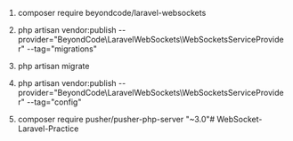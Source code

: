 
1. composer require beyondcode/laravel-websockets

2. php artisan vendor:publish --provider="BeyondCode\LaravelWebSockets\WebSocketsServiceProvider" --tag="migrations"

3. php artisan migrate

4. php artisan vendor:publish --provider="BeyondCode\LaravelWebSockets\WebSocketsServiceProvider" --tag="config"

5. composer require pusher/pusher-php-server "~3.0"#   W e b S o c k e t - L a r a v e l - P r a c t i c e  
 